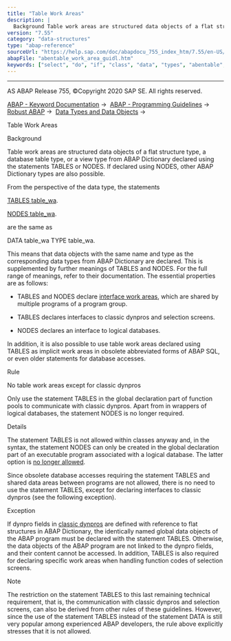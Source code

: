 ```yaml
---
title: "Table Work Areas"
description: |
  Background Table work areas are structured data objects of a flat structure type, a database table type, or a view type from ABAP Dictionary declared using the statements TABLES or NODES. If declared using NODES, other ABAP Dictionary types are also possible. From the perspective of the data type, t
version: "7.55"
category: "data-structures"
type: "abap-reference"
sourceUrl: "https://help.sap.com/doc/abapdocu_755_index_htm/7.55/en-US/abentable_work_area_guidl.htm"
abapFile: "abentable_work_area_guidl.htm"
keywords: ["select", "do", "if", "class", "data", "types", "abentable", "work", "area", "guidl"]
---
```


* * *

AS ABAP Release 755, ©Copyright 2020 SAP SE. All rights reserved.

[ABAP - Keyword Documentation](https://help.sap.com/doc/abapdocu_755_index_htm/7.55/en-US/abenabap.htm) →  [ABAP - Programming Guidelines](https://help.sap.com/doc/abapdocu_755_index_htm/7.55/en-US/abenabap_pgl.htm) →  [Robust ABAP](https://help.sap.com/doc/abapdocu_755_index_htm/7.55/en-US/abenrobust_abap_guidl.htm) →  [Data Types and Data Objects](https://help.sap.com/doc/abapdocu_755_index_htm/7.55/en-US/abendata_type_obj_guidl.htm) → 

Table Work Areas

Background

Table work areas are structured data objects of a flat structure type, a database table type, or a view type from ABAP Dictionary declared using the statements TABLES or NODES. If declared using NODES, other ABAP Dictionary types are also possible.

From the perspective of the data type, the statements

[TABLES table\_wa](https://help.sap.com/doc/abapdocu_755_index_htm/7.55/en-US/abaptables.htm).

[NODES table\_wa](https://help.sap.com/doc/abapdocu_755_index_htm/7.55/en-US/abapnodes.htm).

are the same as

DATA table\_wa TYPE table\_wa.

This means that data objects with the same name and type as the corresponding data types from ABAP Dictionary are declared. This is supplemented by further meanings of TABLES and NODES. For the full range of meanings, refer to their documentation. The essential properties are as follows:

-   TABLES and NODES declare [interface work areas](https://help.sap.com/doc/abapdocu_755_index_htm/7.55/en-US/abenintern_extern_proc_call_guidl.htm "Guideline"), which are shared by multiple programs of a program group.

-   TABLES declares interfaces to classic dynpros and selection screens.

-   NODES declares an interface to logical databases.

In addition, it is also possible to use table work areas declared using TABLES as implicit work areas in obsolete abbreviated forms of ABAP SQL, or even older statements for database accesses.

Rule

No table work areas except for classic dynpros

Only use the statement TABLES in the global declaration part of function pools to communicate with classic dynpros. Apart from in wrappers of logical databases, the statement NODES is no longer required.

Details

The statement TABLES is not allowed within classes anyway and, in the syntax, the statement NODES can only be created in the global declaration part of an executable program associated with a logical database. The latter option is [no longer allowed](https://help.sap.com/doc/abapdocu_755_index_htm/7.55/en-US/abenprogram_attribute_guidl.htm "Guideline").

Since obsolete database accesses requiring the statement TABLES and shared data areas between programs are not allowed, there is no need to use the statement TABLES, except for declaring interfaces to classic dynpros (see the following exception).

Exception

If dynpro fields in [classic dynpros](https://help.sap.com/doc/abapdocu_755_index_htm/7.55/en-US/abenuser_interfaces_guidl.htm "Guideline") are defined with reference to flat structures in ABAP Dictionary, the identically named global data objects of the ABAP program must be declared with the statement TABLES. Otherwise, the data objects of the ABAP program are not linked to the dynpro fields, and their content cannot be accessed. In addition, TABLES is also required for declaring specific work areas when handling function codes of selection screens.

Note

The restriction on the statement TABLES to this last remaining technical requirement, that is, the communication with classic dynpros and selection screens, can also be derived from other rules of these guidelines. However, since the use of the statement TABLES instead of the statement DATA is still very popular among experienced ABAP developers, the rule above explicitly stresses that it is not allowed.